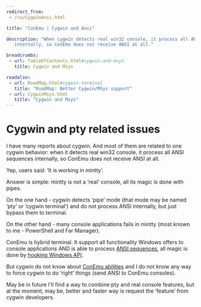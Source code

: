 ```yaml
---
redirect_from:
 - /ru/CygwinAnsi.html

title: "ConEmu | Cygwin and Ansi"

description: "When cygwin detects real win32 console, it process all ANSI sequences
   internally, so ConEmu does not receive ANSI at all."

breadcrumbs:
 - url: TableOfContents.html#cygwin-and-msys
   title: Cygwin and Msys

readalso:
 - url: RoadMap.html#cygwin-terminal
   title: "RoadMap: Better Cygwin/MSys support"
 - url: CygwinMsys.html
   title: "Cygwin and Msys"
---
```


# Cygwin and pty related issues

I have many reports about cygwin.
And most of them are related to one cygwin behavior: when it detects real win32 console,
it process all ANSI sequences internally, so ConEmu does not receive ANSI at all.

Yep, users said: ‘It is working in mintty’.

Answer is simple: mintty is not a ‘real’ console, all its magic is done with pipes.

On the one hand - cygwin detects ‘pipe’ mode (that mode may be named ‘pty’ or ‘cygwin terminal’)
and do not process ANSI internally, but just bypass them to terminal.

On the other hand - many console applications fails in mintty (most known to me - PowerShell and Far Manager).

ConEmu is hybrid terminal.
It support all functionality Windows offers to console applications
AND is able to process [ANSI sequences](AnsiEscapeCodes.html),
all magic is done by [hooking Windows API](ConEmuHk.html).

But cygwin do not know about [ConEmu abilities](AnsiEscapeCodes.html) and
I do not know any way to force cygwin to do ‘right’ things (send ANSI to ConEmu consoles).

May be in future I'll find a way to combine pty and real console features,
but at the moment, may be, better and faster way is request the ‘feature’
from cygwin developers.
